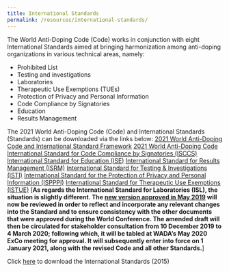 ```yaml
---
title: International Standards
permalink: /resources/international-standards/
---
```

The World Anti-Doping Code (Code) works in conjunction with eight International Standards aimed at bringing harmonization among anti-doping organizations in various technical areas, namely:
- Prohibited List
- Testing and investigations
- Laboratories
- Therapeutic Use Exemptions (TUEs)
- Protection of Privacy and Personal Information
- Code Compliance by Signatories
- Education
- Results Management

The 2021 World Anti-Doping Code (Code) and International Standards (Standards) can be downloaded via the links below:
[2021 World Anti-Doping Code and International Standard Framework](https://www.wada-ama.org/sites/default/files/resources/files/worldconferencebackgrounder_0.pdf)
[2021 World Anti-Doping Code](https://www.wada-ama.org/sites/default/files/resources/files/2021_wada_code.pdf)
[International Standard for Code Compliance by Signatories (ISCCS)](https://www.wada-ama.org/sites/default/files/resources/files/international_standard_isccs_2020.pdf)
[International Standard for Education (ISE)](https://www.wada-ama.org/sites/default/files/resources/files/international_standard_ise_2020.pdf)
[International Standard for Results Management (ISRM)](https://www.wada-ama.org/sites/default/files/resources/files/international_standard_isrm_-_2020.pdf)
[International Standard for Testing & Investigations (ISTI)](https://www.wada-ama.org/sites/default/files/resources/files/international_standard_isti_-_2020.pdf)
[International Standard for the Protection of Privacy and Personal Information (ISPPPI)](https://www.wada-ama.org/sites/default/files/resources/files/international_standard_ispppi_-_final_english_-_june_2_2020.pdf)
[International Standard for Therapeutic Use Exemptions (ISTUE)](https://www.wada-ama.org/sites/default/files/resources/files/international_standard_istue_-_2020.pdf)
[__As regards the International Standard for Laboratories (ISL), the situation is slightly different. The [new version approved in May 2019](https://www.wada-ama.org/sites/default/files/resources/files/isl_nov2019.pdf) will now be reviewed in order to reflect and incorporate any relevant changes into the Standard and to ensure consistency with the other documents that were approved during the World Conference. The amended draft will then be circulated for stakeholder consultation from 10 December 2019 to 4 March 2020; following which, it will be tabled at WADA’s May 2020 ExCo meeting for approval. It will subsequently enter into force on 1 January 2021, along with the revised Code and all other Standards.__]

Click [here](https://www.wada-ama.org/en/what-we-do/international-standards) to download the International Standards (2015)
